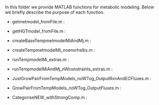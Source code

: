 In this folder we provide MATLAB functions for metabolic modeling. Below we briefly describe the purpose of each function.

- getmetmodel_fromFile.m : 

- getHGTmodel_fromFile.m : 

- createBaseTempmetmodelMiAndMj.m : 

- createTempmetmodelMi_noenvrhslbs.m :

- runTempmodelMi_extras.m :

- runTempmodelMiAndMj_nWconstraints_extras.m :

- JustGrowPairFromTempModels_noWTog_OutputRxnAndECFluxes.m :

- GrowPairFromTempModels_noWTog_OutputFluxes.m :

- CategoriseNEW_withStrongComp.m :
